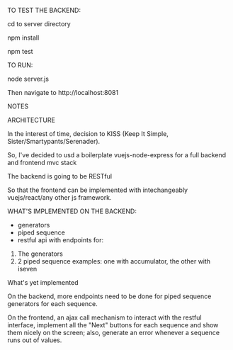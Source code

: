 TO TEST THE BACKEND:

cd to server directory

npm install

npm test


TO RUN:

node server.js 

Then navigate to http://localhost:8081

NOTES

ARCHITECTURE 

In the interest of time, decision to KISS (Keep It Simple, Sister/Smartypants/Serenader).

So, I've decided to usd a boilerplate vuejs-node-express for a full backend and frontend mvc stack

The backend is going to be RESTful

So that the frontend can be implemented with intechangeably vuejs/react/any other js framework.

WHAT'S IMPLEMENTED ON THE BACKEND:

- generators
- piped sequence
- restful api with endpoints for:
 1. The generators
 2. 2 piped sequence examples: one with accumulator, the other with iseven
 
 What's yet implemented
   
 On the backend, more endpoints need to be done for piped sequence generators for each sequence.
 
 On the frontend, an ajax call mechanism to interact with the restful interface, implement all the "Next" buttons for each sequence and show them nicely on the screen; also, generate an error whenever a sequence runs out of values.
